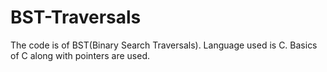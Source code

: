 # BST-Traversals
The code is of BST(Binary Search Traversals). Language used is C. Basics of C along with pointers are used.

